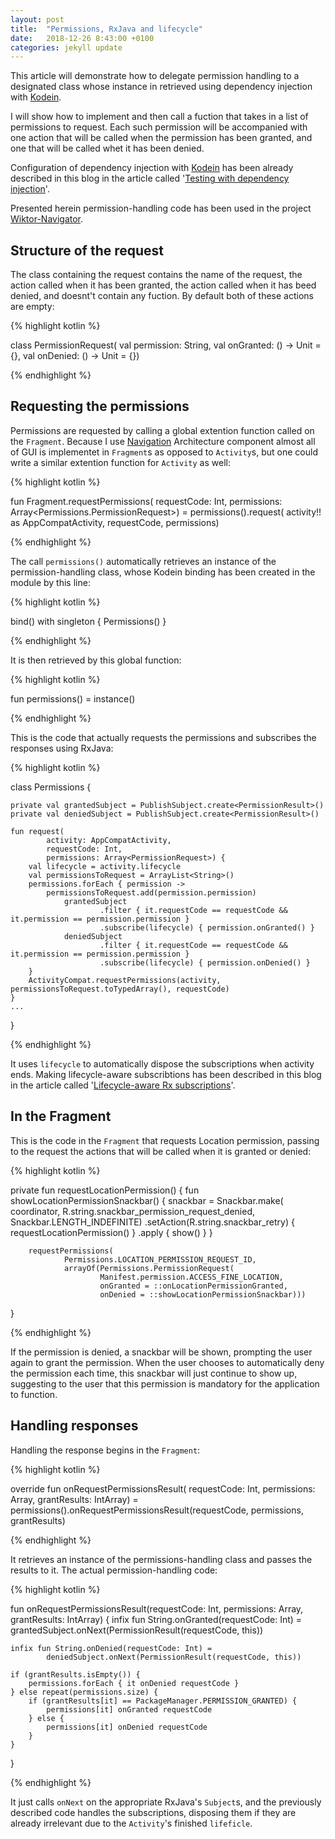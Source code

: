 ```yaml
---
layout: post
title:  "Permissions, RxJava and lifecycle"
date:   2018-12-26 8:43:00 +0100
categories: jekyll update
---
```

This article will demonstrate how to delegate permission handling to a designated class whose instance in retrieved using dependency injection with [Kodein][kodein-di].

I will show how to implement and then call a fuction that takes in a list of permissions to request. Each such permission will be accompanied with one action that will be called when the permission has been granted, and one that will be called whet it has been denied.

Configuration of dependency injection with [Kodein][kodein-di] has been already described in this blog in the article called '[Testing with dependency injection][testing]'.

Presented herein permission-handling code has been used in the project [Wiktor-Navigator][navigator].

## Structure of the request

The class containing the request contains the name of the request, the action called when it has been granted, the action called when it has beed denied, and doesnt't contain any fuction. By default both of these actions are empty:

{% highlight kotlin %}

class PermissionRequest(
            val permission: String,
            val onGranted: () -> Unit = {},
            val onDenied: () -> Unit = {})

{% endhighlight %}

## Requesting the permissions

Permissions are requested by calling a global extention function called on the `Fragment`. Because I use [Navigation][navigation] Architecture component almost all of GUI is implementet in `Fragment`s as opposed to `Activity`s, but one could write a similar extention function for `Activity` as well:

{% highlight kotlin %}

fun Fragment.requestPermissions(
        requestCode: Int,
        permissions: Array<Permissions.PermissionRequest>) =
    permissions().request(
            activity!! as AppCompatActivity,
            requestCode,
            permissions)

{% endhighlight %}

The call `permissions()` automatically retrieves an instance of the permission-handling class, whose Kodein binding has been created in the module by this line:

{% highlight kotlin %}

bind<Permissions>() with singleton { Permissions() }

{% endhighlight %}

It is then retrieved by this global function:

{% highlight kotlin %}

fun permissions() = instance<Permissions>()

{% endhighlight %}

This is the code that actually requests the permissions and subscribes the responses using RxJava:

{% highlight kotlin %}

class Permissions {

    private val grantedSubject = PublishSubject.create<PermissionResult>()
    private val deniedSubject = PublishSubject.create<PermissionResult>()

    fun request(
            activity: AppCompatActivity,
            requestCode: Int,
            permissions: Array<PermissionRequest>) {
        val lifecycle = activity.lifecycle
        val permissionsToRequest = ArrayList<String>()
        permissions.forEach { permission ->
            permissionsToRequest.add(permission.permission)
                grantedSubject
                        .filter { it.requestCode == requestCode && it.permission == permission.permission }
                        .subscribe(lifecycle) { permission.onGranted() }
                deniedSubject
                        .filter { it.requestCode == requestCode && it.permission == permission.permission }
                        .subscribe(lifecycle) { permission.onDenied() }
        }
        ActivityCompat.requestPermissions(activity, permissionsToRequest.toTypedArray(), requestCode)
    }
    ...
}

{% endhighlight %}

It uses `lifecycle` to automatically dispose the subscriptions when activity ends. Making lifecycle-aware subscribtions has been described in this blog in the article called '[Lifecycle-aware Rx subscriptions][lifecycle]'.

## In the Fragment

This is the code in the `Fragment` that requests Location permission, passing to the request the actions that will be called when it is granted or denied:

{% highlight kotlin %}

private fun requestLocationPermission() {
        fun showLocationPermissionSnackbar() {
            snackbar = Snackbar.make(
                    coordinator,
                    R.string.snackbar_permission_request_denied,
                    Snackbar.LENGTH_INDEFINITE)
                    .setAction(R.string.snackbar_retry)  { requestLocationPermission() }
                    .apply { show() }
        }

        requestPermissions(
                Permissions.LOCATION_PERMISSION_REQUEST_ID,
                arrayOf(Permissions.PermissionRequest(
                        Manifest.permission.ACCESS_FINE_LOCATION,
                        onGranted = ::onLocationPermissionGranted,
                        onDenied = ::showLocationPermissionSnackbar)))
}

{% endhighlight %}

If the permission is denied, a snackbar will be shown, prompting the user again to grant the permission. When the user chooses to automatically deny the permission each time, this snackbar will just continue to show up, suggesting to the user that this permission is mandatory for the application to function.

## Handling responses

Handling the response begins in the `Fragment`:

{% highlight kotlin %}

override fun onRequestPermissionsResult(
            requestCode: Int,
            permissions: Array<String>,
            grantResults: IntArray) =
            permissions().onRequestPermissionsResult(requestCode, permissions, grantResults)

{% endhighlight %}

It retrieves an instance of the permissions-handling class and passes the results to it. The actual permission-handling code:

{% highlight kotlin %}

fun onRequestPermissionsResult(requestCode: Int, permissions: Array<String>, grantResults: IntArray) {
    infix fun String.onGranted(requestCode: Int) =
            grantedSubject.onNext(PermissionResult(requestCode, this))

    infix fun String.onDenied(requestCode: Int) =
            deniedSubject.onNext(PermissionResult(requestCode, this))

    if (grantResults.isEmpty()) {
        permissions.forEach { it onDenied requestCode }
    } else repeat(permissions.size) {
        if (grantResults[it] == PackageManager.PERMISSION_GRANTED) {
            permissions[it] onGranted requestCode
        } else {
            permissions[it] onDenied requestCode
        }
    }
}

{% endhighlight %}

It just calls `onNext` on the appropriate RxJava's `Subject`s, and the previously described code handles the subscriptions, disposing them if they are already irrelevant due to the `Activity`'s finished `lifeficle`.

[kodein-di]: https://kodein.org/di/
[testing]: https://syrop.github.io/jekyll/update/2018/12/25/testing-with-dependency-injection.html
[navigator]: https://github.com/syrop/Wiktor-Navigator
[navigation]: https://developer.android.com/topic/libraries/architecture/navigation.html
[lifecycle]: http://localhost:4000/jekyll/update/2018/12/25/lifecycle-aware-rx-subscriptions.html
